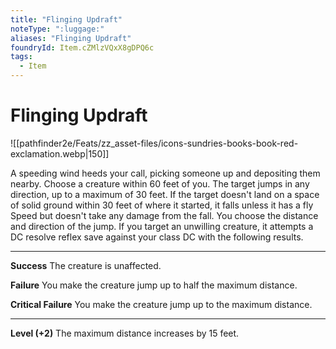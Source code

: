 ```yaml
---
title: "Flinging Updraft"
noteType: ":luggage:"
aliases: "Flinging Updraft"
foundryId: Item.cZMlzVQxX8gDPQ6c
tags:
  - Item
---
```


# Flinging Updraft
![[pathfinder2e/Feats/zz_asset-files/icons-sundries-books-book-red-exclamation.webp|150]]

A speeding wind heeds your call, picking someone up and depositing them nearby. Choose a creature within 60 feet of you. The target jumps in any direction, up to a maximum of 30 feet. If the target doesn't land on a space of solid ground within 30 feet of where it started, it falls unless it has a fly Speed but doesn't take any damage from the fall. You choose the distance and direction of the jump. If you target an unwilling creature, it attempts a DC resolve reflex save against your class DC with the following results.

* * *

**Success** The creature is unaffected.

**Failure** You make the creature jump up to half the maximum distance.

**Critical Failure** You make the creature jump up to the maximum distance.

* * *

**Level (+2)** The maximum distance increases by 15 feet.
